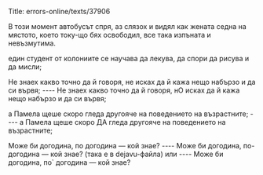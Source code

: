 Title: errors-online/texts/37906

В този момент автобусът спря, аз слязох и видял как жената седна на мястото, което току-що бях освободил, все така изпъната и невъзмутима. 

един студент от колониите се научава да лекува, да спори да рисува и да мисли;


Не знаех какво точно да й говоря, не исках да й кажа нещо набързо и да си вървя; ----
Не знаех какво точно да й говоря, нО исках да й кажа нещо набързо и да си вървя;

а Памела щеше скоро гледа другояче на поведението на възрастните; ----
а Памела щеше скоро ДА гледа другояче на поведението на възрастните;

Може би догодина, по догодина — кой знае? ----
Може би догодина, по-догодина — кой знае? (така е в dejavu-файла) или ----
Може би догодина, по` догодина — кой знае?
